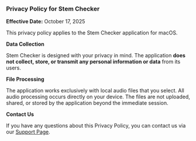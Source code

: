 ### Privacy Policy for Stem Checker

**Effective Date:** October 17, 2025

This privacy policy applies to the Stem Checker application for macOS.

**Data Collection**

Stem Checker is designed with your privacy in mind. The application **does not collect, store, or transmit any personal information or data** from its users.

**File Processing**

The application works exclusively with local audio files that you select. All audio processing occurs directly on your device. The files are not uploaded, shared, or stored by the application beyond the immediate session.

**Contact Us**

If you have any questions about this Privacy Policy, you can contact us via our [Support Page](https://jamesryanwilco.github.io/stem-checker-support/).
